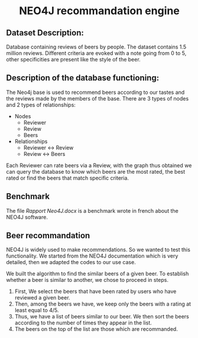 <h1 align=center>NEO4J recommandation engine</h1>

<h2>Dataset Description:</h2>
Database containing reviews of beers by people. The dataset contains 1.5 million reviews. Different criteria are evoked with a note going from 0 to 5, other specificities are present like the style of the beer. 

<h2>Description of the database functioning:</h2>
The Neo4j base is used to recommend beers according to our tastes and the reviews made by the members of the base. There are 3 types of nodes and 2 types of relationships:

* Nodes
    * Reviewer
    * Review
    * Beers
* Relationships
    * Reviewer ↔ Review
    * Review ↔ Beers

Each Reviewer can rate beers via a Review, with the graph thus obtained we can query the database to know which beers are the most rated, the best rated or find the beers that match specific criteria.

<h2>Benchmark</h2> 
The file <i>Rapport Neo4J.docx</i> is a benchmark wrote in french about the NEO4J software. 

<h2>Beer recommandation</h2>

NEO4J is widely used to make recommendations. So we wanted to test this functionality. We started from the NEO4J documentation which is very detailed, then we adapted the codes to our use case.

We built the algorithm to find the similar beers of a given beer. To establish whether a beer is similar to another, we chose to proceed in steps. 
1. First, We select the beers that have been rated by users who have reviewed a given beer. 
2. Then, among the beers we have, we keep only the beers with a rating at least equal to 4/5.
3. Thus, we have a list of beers similar to our beer. We then sort the beers according to the number of times they appear in the list.
4. The beers on the top of the list are those which are recommanded.
